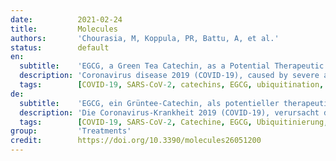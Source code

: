```yaml
---
date:          2021-02-24
title:         Molecules
authors:       'Chourasia, M, Koppula, PR, Battu, A, et al.'
status:        default
en:
  subtitle:    'EGCG, a Green Tea Catechin, as a Potential Therapeutic Agent for Symptomatic and Asymptomatic SARS-CoV-2 Infection'
  description: 'Coronavirus disease 2019 (COVID-19), caused by severe acute respiratory syndrome coronavirus 2 (SARS-CoV-2), has emerged to be the greatest threat to humanity in the modern world and has claimed nearly 2.2 million lives worldwide. The United States alone accounts for more than one fourth of 100 million COVID-19 cases across the globe. Although vaccination against SARS-CoV-2 has begun, its efficacy in preventing a new or repeat COVID-19 infection in immunized individuals is yet to be determined. Calls for repurposing of existing, approved, drugs that target the inflammatory condition in COVID-19 are growing. Our initial gene ontology analysis predicts a similarity between SARS-CoV-2 induced inflammatory and immune dysregulation and the pathophysiology of rheumatoid arthritis. Interestingly, many of the drugs related to rheumatoid arthritis have been found to be lifesaving and contribute to lower COVID-19 morbidity. We also performed in silico investigation of binding of epigallocatechin gallate (EGCG), a well-known catechin, and other catechins on viral proteins and identified papain-like protease protein (PLPro) as a binding partner. Catechins bind to the S1 ubiquitin-binding site of PLPro, which might inhibit its protease function and abrogate SARS-CoV-2 inhibitory function on ubiquitin proteasome system and interferon stimulated gene system. In the realms of addressing inflammation and how to effectively target SARS-CoV-2 mediated respiratory distress syndrome, we review in this article the available knowledge on the strategic placement of EGCG in curbing inflammatory signals and how it may serve as a broad spectrum therapeutic in asymptomatic and symptomatic COVID-19 patients.'
  tags:        [COVID-19, SARS-CoV-2, catechins, EGCG, ubiquitination, ISGylation, inflammation, rheumatoid arthritis, vaccines, PLPro]
de:
  subtitle:    'EGCG, ein Grüntee-Catechin, als potentieller therapeutischer Wirkstoff für symptomatische und asymptomatische SARS-CoV-2-Infektionen'
  description: 'Die Coronavirus-Krankheit 2019 (COVID-19), verursacht durch das schwere akute respiratorische Syndrom Coronavirus 2 (SARS-CoV-2), hat sich zur größten Bedrohung der Menschheit in der modernen Welt entwickelt und weltweit fast 2,2 Millionen Menschenleben gefordert. Allein auf die Vereinigten Staaten entfällt mehr als ein Viertel der 100 Millionen COVID-19-Fälle in der Welt. Obwohl mit der Impfung gegen SARS-CoV-2 begonnen wurde, muss ihre Wirksamkeit bei der Verhinderung einer neuen oder erneuten COVID-19-Infektion bei geimpften Personen noch ermittelt werden. Der Ruf nach einer Neuausrichtung bestehender, bereits zugelassener Medikamente, die auf den Entzündungszustand bei COVID-19 abzielen, wird immer lauter. Unsere erste Gen-Ontologie-Analyse sagt eine Ähnlichkeit zwischen der durch SARS-CoV-2 ausgelösten Entzündungs- und Immundysregulation und der Pathophysiologie der rheumatoiden Arthritis voraus. Interessanterweise haben sich viele der Medikamente, die mit rheumatoider Arthritis in Zusammenhang stehen, als lebensrettend erwiesen und tragen zu einer geringeren COVID-19-Morbidität bei. Wir haben auch in silico die Bindung von Epigallocatechingallat (EGCG), einem bekannten Catechin, und anderen Catechinen an virale Proteine untersucht und das papainartige Proteaseprotein (PLPro) als Bindungspartner identifiziert. Catechine binden an die S1-Ubiquitin-Bindungsstelle von PLPro, was dessen Proteasefunktion hemmen und die hemmende Wirkung von SARS-CoV-2 auf das Ubiquitin-Proteasom-System und das durch Interferon stimulierte Gensystem aufheben könnte. Im Bereich der Entzündungsbekämpfung und der wirksamen Bekämpfung des SARS-CoV-2-vermittelten Atemnotsyndroms wird in diesem Artikel das verfügbare Wissen über die strategische Platzierung von EGCG bei der Eindämmung von Entzündungssignalen und seine mögliche Funktion als Breitspektrum-Therapeutikum bei asymptomatischen und symptomatischen COVID-19-Patienten zusammengefasst.' 
  tags:        [COVID-19, SARS-CoV-2, Catechine, EGCG, Ubiquitinierung, ISGylierung, Entzündung, rheumatoide Arthritis, Impfstoffe, PLPro]
group:         'Treatments'
credit:        https://doi.org/10.3390/molecules26051200
---
```


